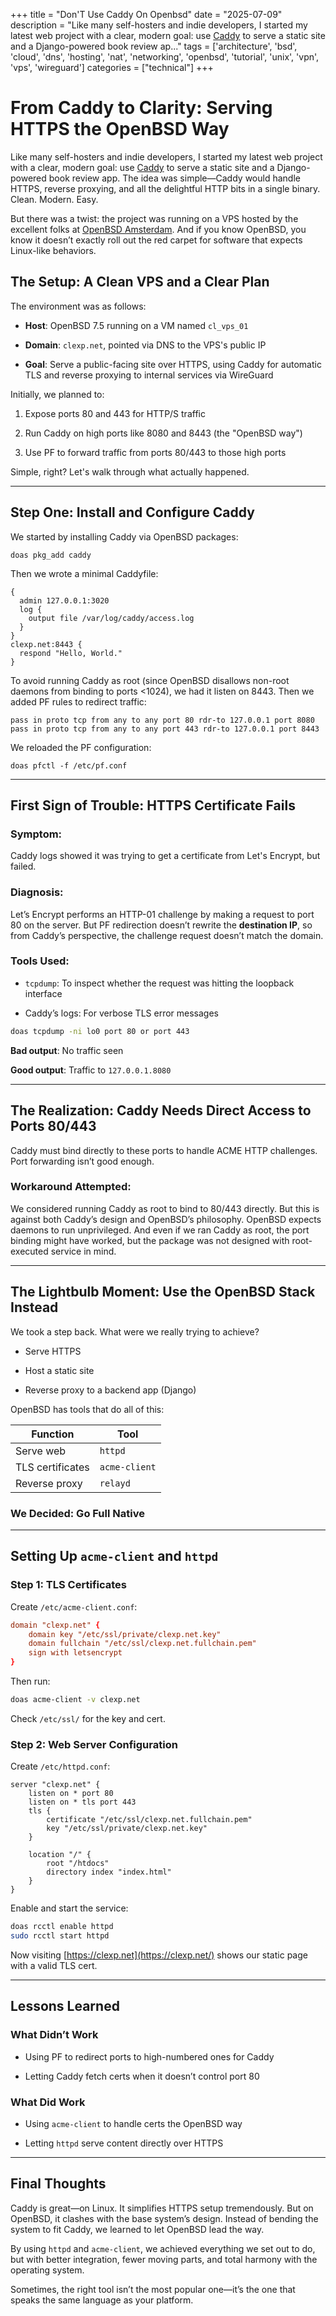 +++
title = "Don'T Use Caddy On Openbsd"
date = "2025-07-09"
description = "Like many self-hosters and indie developers, I started my latest web project with a clear, modern goal: use [Caddy](https://caddyserver.com/) to serve a static site and a Django-powered book review ap..."
tags = ['architecture', 'bsd', 'cloud', 'dns', 'hosting', 'nat', 'networking', 'openbsd', 'tutorial', 'unix', 'vpn', 'vps', 'wireguard']
categories = ["technical"]
+++

# From Caddy to Clarity: Serving HTTPS the OpenBSD Way

Like many self-hosters and indie developers, I started my latest web project with a clear, modern goal: use [Caddy](https://caddyserver.com/) to serve a static site and a Django-powered book review app. The idea was simple—Caddy would handle HTTPS, reverse proxying, and all the delightful HTTP bits in a single binary. Clean. Modern. Easy.

But there was a twist: the project was running on a VPS hosted by the excellent folks at [OpenBSD Amsterdam](https://openbsd.amsterdam/). And if you know OpenBSD, you know it doesn’t exactly roll out the red carpet for software that expects Linux-like behaviors.

## The Setup: A Clean VPS and a Clear Plan

The environment was as follows:

- **Host**: OpenBSD 7.5 running on a VM named `cl_vps_01`
    
- **Domain**: `clexp.net`, pointed via DNS to the VPS's public IP
    
- **Goal**: Serve a public-facing site over HTTPS, using Caddy for automatic TLS and reverse proxying to internal services via WireGuard
    

Initially, we planned to:

1. Expose ports 80 and 443 for HTTP/S traffic
    
2. Run Caddy on high ports like 8080 and 8443 (the "OpenBSD way")
    
3. Use PF to forward traffic from ports 80/443 to those high ports
    

Simple, right? Let's walk through what actually happened.

---

## Step One: Install and Configure Caddy

We started by installing Caddy via OpenBSD packages:

```
doas pkg_add caddy
```

Then we wrote a minimal Caddyfile:

```caddyfile
{
  admin 127.0.0.1:3020
  log {
    output file /var/log/caddy/access.log
  }
}
clexp.net:8443 {
  respond "Hello, World."
}
```

To avoid running Caddy as root (since OpenBSD disallows non-root daemons from binding to ports <1024), we had it listen on 8443. Then we added PF rules to redirect traffic:

```pf
pass in proto tcp from any to any port 80 rdr-to 127.0.0.1 port 8080
pass in proto tcp from any to any port 443 rdr-to 127.0.0.1 port 8443
```

We reloaded the PF configuration:

```
doas pfctl -f /etc/pf.conf
```

---

## First Sign of Trouble: HTTPS Certificate Fails

### Symptom:

Caddy logs showed it was trying to get a certificate from Let's Encrypt, but failed.

### Diagnosis:

Let’s Encrypt performs an HTTP-01 challenge by making a request to port 80 on the server. But PF redirection doesn’t rewrite the **destination IP**, so from Caddy’s perspective, the challenge request doesn’t match the domain.

### Tools Used:

- `tcpdump`: To inspect whether the request was hitting the loopback interface
    
- Caddy’s logs: For verbose TLS error messages
    

```sh
doas tcpdump -ni lo0 port 80 or port 443
```

**Bad output**: No traffic seen

**Good output**: Traffic to `127.0.0.1.8080`

---

## The Realization: Caddy Needs Direct Access to Ports 80/443

Caddy must bind directly to these ports to handle ACME HTTP challenges. Port forwarding isn’t good enough.

### Workaround Attempted:

We considered running Caddy as root to bind to 80/443 directly. But this is against both Caddy’s design and OpenBSD’s philosophy. OpenBSD expects daemons to run unprivileged. And even if we ran Caddy as root, the port binding might have worked, but the package was not designed with root-executed service in mind.

---

## The Lightbulb Moment: Use the OpenBSD Stack Instead

We took a step back. What were we really trying to achieve?

- Serve HTTPS
    
- Host a static site
    
- Reverse proxy to a backend app (Django)
    

OpenBSD has tools that do all of this:

|Function|Tool|
|---|---|
|Serve web|`httpd`|
|TLS certificates|`acme-client`|
|Reverse proxy|`relayd`|

### We Decided: Go Full Native

---

## Setting Up `acme-client` and `httpd`

### Step 1: TLS Certificates

Create `/etc/acme-client.conf`:

```conf
domain "clexp.net" {
    domain key "/etc/ssl/private/clexp.net.key"
    domain fullchain "/etc/ssl/clexp.net.fullchain.pem"
    sign with letsencrypt
}
```

Then run:

```sh
doas acme-client -v clexp.net
```

Check `/etc/ssl/` for the key and cert.

### Step 2: Web Server Configuration

Create `/etc/httpd.conf`:

```httpd
server "clexp.net" {
    listen on * port 80
    listen on * tls port 443
    tls {
        certificate "/etc/ssl/clexp.net.fullchain.pem"
        key "/etc/ssl/private/clexp.net.key"
    }

    location "/" {
        root "/htdocs"
        directory index "index.html"
    }
}
```

Enable and start the service:

```sh
doas rcctl enable httpd
sudo rcctl start httpd
```

Now visiting [https://clexp.net](https://clexp.net/) shows our static page with a valid TLS cert.

---

## Lessons Learned

### What Didn’t Work

- Using PF to redirect ports to high-numbered ones for Caddy
    
- Letting Caddy fetch certs when it doesn’t control port 80
    

### What Did Work

- Using `acme-client` to handle certs the OpenBSD way
    
- Letting `httpd` serve content directly over HTTPS
    

---

## Final Thoughts

Caddy is great—on Linux. It simplifies HTTPS setup tremendously. But on OpenBSD, it clashes with the base system’s design. Instead of bending the system to fit Caddy, we learned to let OpenBSD lead the way.

By using `httpd` and `acme-client`, we achieved everything we set out to do, but with better integration, fewer moving parts, and total harmony with the operating system.

Sometimes, the right tool isn’t the most popular one—it’s the one that speaks the same language as your platform.
